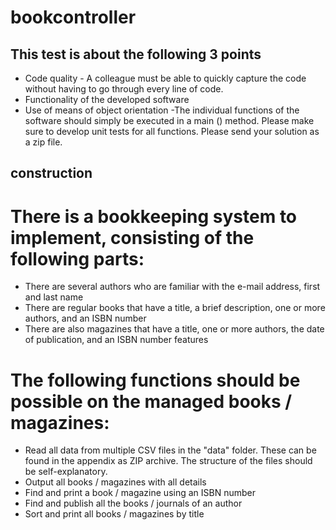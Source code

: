# bookcontroller

## This test is about the following 3 points

- Code quality - A colleague must be able to quickly capture the code without having to go through every line of code.
- Functionality of the developed software
- Use of means of object orientation
-The individual functions of the software should simply be executed in a main () method. Please make sure to develop unit tests for all functions.
Please send your solution as a zip file.

## construction

# There is a bookkeeping system to implement, consisting of the following parts:
- There are several authors who are familiar with the e-mail address, first and last name
- There are regular books that have a title, a brief description, one or more authors, and an ISBN number
- There are also magazines that have a title, one or more authors, the date of publication, and an ISBN number
features
# The following functions should be possible on the managed books / magazines:
- Read all data from multiple CSV files in the "data" folder. These can be found in the appendix as ZIP archive. The structure of the files should be self-explanatory.
- Output all books / magazines with all details
- Find and print a book / magazine using an ISBN number
- Find and publish all the books / journals of an author
- Sort and print all books / magazines by title
